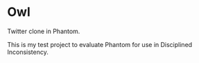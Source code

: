 # Owl
Twitter clone in Phantom.

This is my test project to evaluate Phantom for use in Disciplined Inconsistency.
